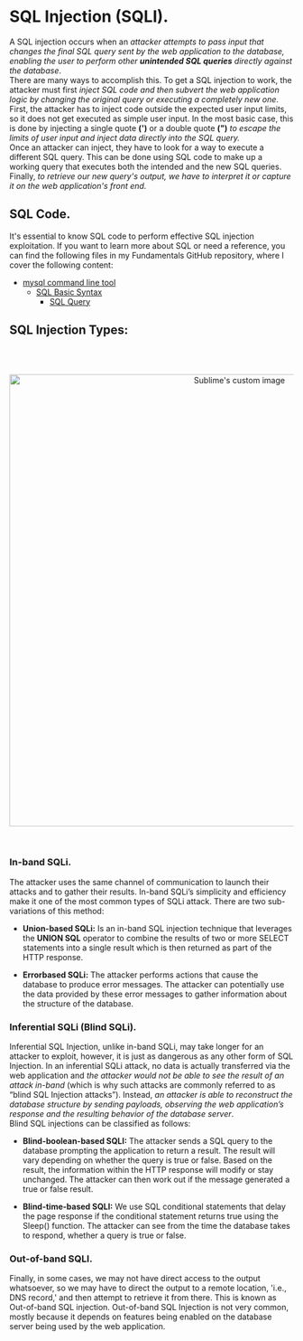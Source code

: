 # SQL Injection (SQLI).
A SQL injection occurs when an *attacker attempts to pass input that changes the final SQL query sent by the web application to the database, enabling the user to perform other **unintended SQL queries** directly against the database*.<br />
There are many ways to accomplish this. To get a SQL injection to work, the attacker must first *inject SQL code and then subvert the web application logic by changing the original query or executing a completely new one*.<br />
First, the attacker has to inject code outside the expected user input limits, so it does not get executed as simple user input. In the most basic case, this is done by injecting a single quote **(')** or a double quote **(")** *to escape the limits of user input and inject data directly into the SQL query.*<br />
Once an attacker can inject, they have to look for a way to execute a different SQL query. This can be done using SQL code to make up a working query that executes both the intended and the new SQL queries.<br/> 
Finally, *to retrieve our new query's output, we have to interpret it or capture it on the web application's front end.*<br />


## SQL Code.
It's essential to know SQL code to perform effective SQL injection exploitation. If you want to learn more about SQL or need a reference, you can find the following files in my Fundamentals GitHub repository, where I cover the following content:
- [mysql command line tool](https://github.com/alejandro-pentest/Fundamentals/tree/main/SQL%20Basics)
  - [SQL Basic Syntax](https://github.com/alejandro-pentest/Fundamentals/blob/main/SQL%20Basics/SQL%20Basic%20Syntax/Readme.md)
    - [SQL Query](https://github.com/alejandro-pentest/Fundamentals/blob/main/SQL%20Basics/SQL%20Basic%20Syntax/SQL%20Querys.md)

## SQL Injection Types:
<br />
<br />

<p align="center">
  <img src="https://github.com/alejandro-pentest/Hacking-Web/assets/161533623/b43c55cb-839c-4755-8002-ec348bea0e62" width="800" alt="Sublime's custom image"/>
</p>
<br />

### In-band SQLi.
The attacker uses the same channel of communication to launch their attacks and to gather their results. In-band SQLi’s simplicity and efficiency make it one of the most common types of SQLi attack. There are two sub-variations of this method:<br />

- __Union-based SQLi:__ Is an in-band SQL injection technique that leverages the **UNION SQL** operator to combine the results of two or more SELECT statements into a single result which is then returned as part of the HTTP response.<br>

- __Errorbased SQLi:__ The attacker performs actions that cause the database to produce error messages. The attacker can potentially use the data provided by these error messages to gather information about the structure of the database.<br />




### Inferential SQLi (Blind SQLi).
Inferential SQL Injection, unlike in-band SQLi, may take longer for an attacker to exploit, however, it is just as dangerous as any other form of SQL Injection. In an inferential SQLi attack, no data is actually transferred via the web application and *the attacker would not be able to see the result of an attack in-band* (which is why such attacks are commonly referred to as “blind SQL Injection attacks”). Instead, *an attacker is able to reconstruct the database structure by sending payloads, observing the web application’s response and the resulting behavior of the database server*.<br />
Blind SQL injections can be classified as follows:
- __Blind-boolean-based SQLI:__ The attacker sends a SQL query to the database prompting the application to return a result. The result will vary depending on whether the query is true or false. Based on the result, the information within the HTTP response will modify or stay unchanged. The attacker can then work out if the message generated a true or false result.

- __Blind-time-based SQLI:__ We use SQL conditional statements that delay the page response if the conditional statement returns true using the Sleep() function. The attacker can see from the time the database takes to respond, whether a query is true or false.

### Out-of-band SQLI.
Finally, in some cases, we may not have direct access to the output whatsoever, so we may have to direct the output to a remote location, 'i.e., DNS record,' and then attempt to retrieve it from there. This is known as Out-of-band SQL injection.
Out-of-band SQL Injection is not very common, mostly because it depends on features being enabled on the database server being used by the web application.





